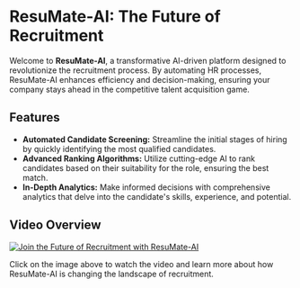 # ResuMate-AI: The Future of Recruitment

Welcome to **ResuMate-AI**, a transformative AI-driven platform designed to revolutionize the recruitment process. By automating HR processes, ResuMate-AI enhances efficiency and decision-making, ensuring your company stays ahead in the competitive talent acquisition game.

## Features

- **Automated Candidate Screening:** Streamline the initial stages of hiring by quickly identifying the most qualified candidates.
- **Advanced Ranking Algorithms:** Utilize cutting-edge AI to rank candidates based on their suitability for the role, ensuring the best match.
- **In-Depth Analytics:** Make informed decisions with comprehensive analytics that delve into the candidate's skills, experience, and potential.

## Video Overview

[![Join the Future of Recruitment with ResuMate-AI](https://pushai-test-bucket.s3.ap-south-1.amazonaws.com/ai/DALL·E+2024-02-07+17.18.08.webp)](YourVideoURL "https://pushai-test-bucket.s3.ap-south-1.amazonaws.com/ai/Join+the+future+of+recruitment+with+ResuMate-AI.+(6).mp4")

Click on the image above to watch the video and learn more about how ResuMate-AI is changing the landscape of recruitment.
